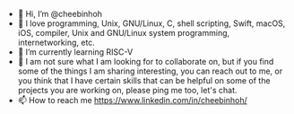 - 👋 Hi, I’m @cheebinhoh
- 👀 I love programming, Unix, GNU/Linux, C, shell scripting, Swift, macOS, iOS, compiler, Unix and GNU/Linux system programming, internetworking, etc.
- 🌱 I’m currently learning RISC-V
- 💞️ I am not sure what I am looking for to collaborate on, but if you find some of the things I am sharing interesting, you can reach out to me, or you think that I have certain skills that can be helpful on some of the projects you are working on, please ping me too, let's chat.
- 📫 How to reach me https://www.linkedin.com/in/cheebinhoh/

<!---
cheebinhoh/cheebinhoh is a ✨ special ✨ repository because its `README.md` (this file) appears on your GitHub profile.
You can click the Preview link to take a look at your changes.
--->
